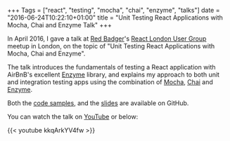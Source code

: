 +++
Tags = ["react", "testing", "mocha", "chai", "enzyme", "talks"]
date = "2016-06-24T10:22:10+01:00"
title = "Unit Testing React Applications with Mocha, Chai and Enzyme Talk"
+++

In April 2016, I gave a talk at [Red Badger](https://red-badger.com/)'s [React London User Group](http://www.meetup.com/London-React-User-Group/) meetup in London, on the topic of "Unit Testing React Applications with Mocha, Chai and Enzyme". 

The talk introduces the fundamentals of testing a React application with AirBnB's excellent [Enzyme](https://github.com/airbnb/enzyme) library, and explains my approach to both unit and integration testing apps using the combination of [Mocha](https://mochajs.org/), [Chai](http://chaijs.com/) and [Enzyme](https://github.com/airbnb/enzyme).

Both the [code samples](http://bit.ly/ReactTestingCode), and the [slides](http://bit.ly/ReactTestingPresentation) are available on GitHub.

You can watch the talk on [YouTube](http://bit.ly/ReactTestingTalk) or below:

{{< youtube kkqArkYV4fw >}}

